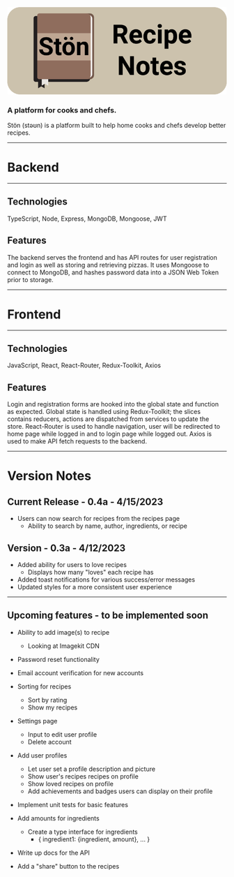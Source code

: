 <img src="/client/src/assets/stonHeader.png" alt="Ston Recipe Notes">

### A platform for cooks and chefs.

Stön (stəʊn) is a platform built to help home cooks and chefs develop better recipes.

---

# Backend

---

## Technologies

TypeScript, Node, Express, MongoDB, Mongoose, JWT

## Features

The backend serves the frontend and has API routes for user registration and login as well as storing and retrieving pizzas.
It uses Mongoose to connect to MongoDB, and hashes password data into a JSON Web Token prior to storage.

---

# Frontend

---

## Technologies

JavaScript, React, React-Router, Redux-Toolkit, Axios

## Features

Login and registration forms are hooked into the global state and function as expected.
Global state is handled using Redux-Toolkit; the slices contains reducers, actions are dispatched from services to update the store.
React-Router is used to handle navigation, user will be redirected to home page while logged in and to login page while logged out.
Axios is used to make API fetch requests to the backend.

---

# Version Notes

## Current Release - 0.4a - 4/15/2023

  - Users can now search for recipes from the recipes page
    - Ability to search by name, author, ingredients, or recipe

## Version - 0.3a - 4/12/2023

 - Added ability for users to love recipes
    - Displays how many "loves" each recipe has
 - Added toast notifications for various success/error messages
 - Updated styles for a more consistent user experience


---

## Upcoming features - to be implemented soon

- Ability to add image(s) to recipe
    - Looking at Imagekit CDN

- Password reset functionality

- Email account verification for new accounts

- Sorting for recipes
  - Sort by rating
  - Show my recipes

- Settings page
  - Input to edit user profile
  - Delete account

- Add user profiles
  - Let user set a profile description and picture
  - Show user's recipes recipes on profile
  - Show loved recipes on profile
  - Add achievements and badges users can display on their profile

- Implement unit tests for basic features

- Add amounts for ingredients
  - Create a type interface for ingredients
    - { ingredient1: {ingredient, amount}, ... }

- Write up docs for the API

- Add a "share" button to the recipes